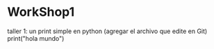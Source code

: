# WorkShop1
taller 1: un print simple en python
(agregar el archivo que edite en Git) 
print("hola mundo")
